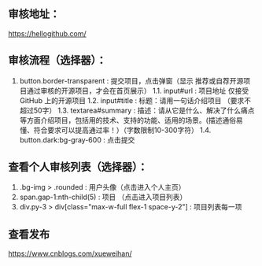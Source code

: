 ## 审核地址：
https://hellogithub.com/

## 审核流程（选择器）：
1. button.border-transparent : 提交项目，点击弹窗（显示 推荐或自荐开源项目通过审核的开源项目，才会在首页展示）
1.1. input#url : 项目地址 仅接受 GitHub 上的开源项目
1.2. input#title : 标题：请用一句话介绍项目 （要求不超过50字）
1.3. textarea#summary : 描述：请从它是什么、解决了什么痛点等方面介绍项目，包括用的技术、支持的功能、适用的场景。(描述通俗易懂、符合要求可以提高通过率！）（字数限制10-300字符）
1.4. button.dark\:bg-gray-600 : 点击提交

## 查看个人审核列表（选择器）：
1. .bg-img > .rounded : 用户头像（点击进入个人主页）
2. span.gap-1:nth-child(5) : 项目 （点击进入项目列表）
3. div.py-3 > div[class="max-w-full flex-1 space-y-2"] : 项目列表每一项


## 查看发布
https://www.cnblogs.com/xueweihan/